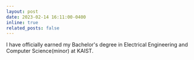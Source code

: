 ```yaml
---
layout: post
date: 2023-02-14 16:11:00-0400
inline: true
related_posts: false
---
```


I have officially earned my Bachelor's degree in Electrical Engineering and Computer Science(minor) at KAIST.
